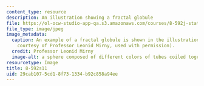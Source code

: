 ```yaml
---
content_type: resource
description: An illustration showing a fractal globule
file: https://ol-ocw-studio-app-qa.s3.amazonaws.com/courses/8-592j-statistical-physics-in-biology-spring-2011/29cab1075cd18f731334b92c858a94ee_8-592s11.jpg
file_type: image/jpeg
image_metadata:
  caption: An example of a fractal globule is shown in the illustration above (Image
    courtesy of Professor Leonid Mirny, used with permission).
  credit: Professor Leonid Mirny
  image-alt: a sphere composed of different colors of tubes coiled together.
resourcetype: Image
title: 8-592s11
uid: 29cab107-5cd1-8f73-1334-b92c858a94ee
---
```

